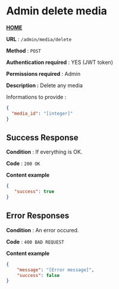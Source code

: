 # Admin delete media
**[HOME](../README.md)**

**URL** : `/admin/media/delete`

**Method** : `POST`

**Authentication required** : YES (JWT token)

**Permissions required** : Admin

**Description :**
Delete any media


Informations to provide :

```json
{
  "media_id": "[integer]"
}
```

## Success Response

**Condition** : If everything is OK.

**Code** : `200 OK`

**Content example**

```json
{
   "success": true
}
```

## Error Responses

**Condition** : An error occured.

**Code** : `400 BAD REQUEST`

**Content example**

```json
{
    "message": "[Error message]",
    "success": false
}
```